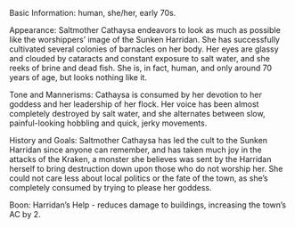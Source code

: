 Basic Information: human, she/her, early 70s.

Appearance: Saltmother Cathaysa endeavors to look as much as possible like the worshippers’ image of the Sunken Harridan. She has successfully cultivated several colonies of barnacles on her body. Her eyes are glassy and clouded by cataracts and constant exposure to salt water, and she reeks of brine and dead fish. She is, in fact, human, and only around 70 years of age, but looks nothing like it.

Tone and Mannerisms: Cathaysa is consumed by her devotion to her goddess and her leadership of her flock. Her voice has been almost completely destroyed by salt water, and she alternates between slow, painful-looking hobbling and quick, jerky movements.

History and Goals: Saltmother Cathaysa has led the cult to the Sunken Harridan since anyone can remember, and has taken much joy in the attacks of the Kraken, a monster she believes was sent by the Harridan herself to bring destruction down upon those who do not worship her. She could not care less about local politics or the fate of the town, as she’s completely consumed by trying to please her goddess.

Boon: Harridan’s Help - reduces damage to buildings, increasing the town’s AC by 2.